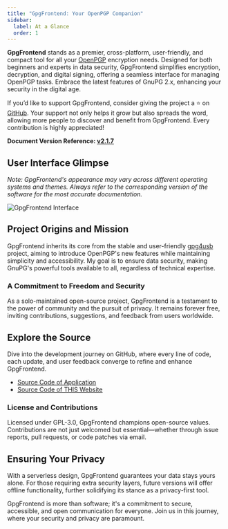 ```yaml
---
title: "GpgFrontend: Your OpenPGP Companion"
sidebar:
  label: At a Glance
  order: 1
---
```


**GpgFrontend** stands as a premier, cross-platform, user-friendly, and compact
tool for all your [OpenPGP](https://www.openpgp.org/) encryption needs. Designed
for both beginners and experts in data security, GpgFrontend simplifies
encryption, decryption, and digital signing, offering a seamless interface for
managing OpenPGP tasks. Embrace the latest features of GnuPG 2.x, enhancing your
security in the digital age.

If you’d like to support GpgFrontend, consider giving the project a ⭐ on
[GitHub](https://github.com/saturneric/GpgFrontend). Your support not only helps
it grow but also spreads the word, allowing more people to discover and benefit
from GpgFrontend. Every contribution is highly appreciated!

**Document Version Reference: [v2.1.7](https://github.com/saturneric/GpgFrontend/releases/tag/v2.1.7)**

## User Interface Glimpse

_Note: GpgFrontend's appearance may vary across different operating systems and
themes. Always refer to the corresponding version of the software for the most
accurate documentation._

![GpgFrontend Interface](https://image.cdn.bktus.com/i/2024/06/15/0408b896-6472-4677-b0d1-96f5b9e54a3b.webp)

## Project Origins and Mission

GpgFrontend inherits its core from the stable and user-friendly
[gpg4usb](https://www.gpg4usb.org/) project, aiming to introduce OpenPGP's new
features while maintaining simplicity and accessibility. My goal is to
ensure data security, making GnuPG's powerful tools available to all,
regardless of technical expertise.

### A Commitment to Freedom and Security

As a solo-maintained open-source project, GpgFrontend is a testament to the
power of community and the pursuit of privacy. It remains forever free, inviting
contributions, suggestions, and feedback from users worldwide.

## Explore the Source

Dive into the development journey on GitHub, where every line of code, each
update, and user feedback converge to refine and enhance GpgFrontend.

- [Source Code of Application](https://github.com/saturneric/GpgFrontend)
- [Source Code of THIS Website](https://github.com/saturneric/GpgFrontend-Manual)

### License and Contributions

Licensed under GPL-3.0, GpgFrontend champions open-source values. Contributions
are not just welcomed but essential—whether through issue reports, pull
requests, or code patches via email.

## Ensuring Your Privacy

With a serverless design, GpgFrontend guarantees your data stays yours alone.
For those requiring extra security layers, future versions will offer offline
functionality, further solidifying its stance as a privacy-first tool.

GpgFrontend is more than software; it's a commitment to secure, accessible, and
open communication for everyone. Join us in this journey, where your security
and privacy are paramount.
